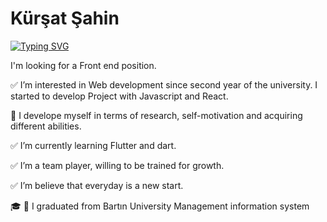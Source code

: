 # Kürşat Şahin

[![Typing SVG](https://readme-typing-svg.herokuapp.com?lines=Junior+Front+end+Developer)](https://git.io/typing-svg)












I'm looking for a Front end position.

✅ I’m interested in Web development since second year of the university. I started to develop Project with Javascript and React. 

💭 I develope myself in terms of research, self-motivation and acquiring different abilities. 

✅ I’m currently learning  Flutter and dart.
 
✅ I’m a team player, willing to be trained for growth.

✅ I’m believe that everyday is a new start.

🎓 🌿 I graduated from Bartın University Management information system




